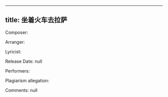 
---
title: 坐着火车去拉萨
---
Composer: 

Arranger: 

Lyricist: 

Release Date: null

Performers: 

Plagiarism allegation:


Comments:
null
